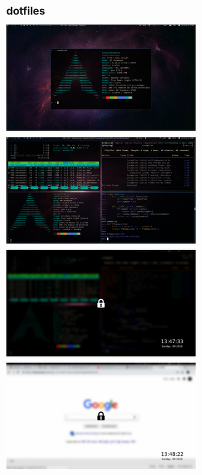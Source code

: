 # dotfiles

![neofetch](screenshots/2018-08-18-17:55:00.png)


![tilling-windows](screenshots/2018-09-23-13:39:04.png)


![i3lock-next1](screenshots/i3lock-next1.png)


![i3lock-next2](screenshots/i3lock-next2.png)


